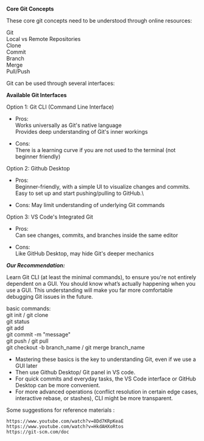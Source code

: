 
**Core Git Concepts**

These core git concepts need to be understood through online resources:

Git\
Local vs Remote Repositories\
Clone\
Commit\
Branch\
Merge\
Pull/Push

Git can be used through several interfaces:

**Available Git Interfaces**

Option 1: Git CLI (Command Line Interface)

- Pros:\
    Works universally as Git's native language\
    Provides deep understanding of Git's inner workings

- Cons:\
    There is a learning curve if you are not used to the terminal (not beginner friendly)

Option 2: Github Desktop

- Pros:\
    Beginner-friendly, with a simple UI to visualize changes and commits.\
    Easy to set up and start pushing/pulling to GitHub.\

- Cons:
    May limit understanding of underlying Git commands


Option 3: VS Code's Integrated Git

- Pros:\
   Can see changes, commits, and branches inside the same editor 

- Cons:\
    Like GitHub Desktop, may hide Git's deeper mechanics


***Our Recommendation:***

Learn Git CLI (at least the minimal commands), to ensure you're not entirely dependent on a GUI. You should know what’s actually happening when you use a GUI. This understanding will make you far more comfortable debugging Git issues in the future.

basic commands:\
    git init / git clone\
    git status\
    git add\
    git commit -m "message"\
    git push / git pull\
    git checkout -b branch_name / git merge branch_name

- Mastering these basics is the key to understanding Git, even if we use a GUI later
- Then use Github Desktop/ Git panel in VS code.
- For quick commits and everyday tasks, the VS Code interface or GitHub Desktop can be more convenient.
- For more advanced operations (conflict resolution in certain edge cases, interactive rebase, or stashes), CLI might be more transparent.


Some suggestions for reference materials :
    
    https://www.youtube.com/watch?v=8Dd7KRpKeaE
    https://www.youtube.com/watch?v=HkdAHXoRtos
    https://git-scm.com/doc
